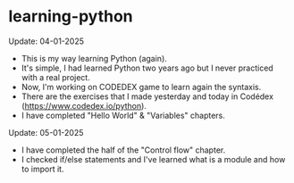 # learning-python

Update: 04-01-2025
- This is my way learning Python (again).
- It's simple, I had learned Python two years ago but I never practiced with a real project.
- Now, I'm working on CODEDEX game to learn again the syntaxis.
- There are the exercises that I made yesterday and today in Codédex (https://www.codedex.io/python).
- I have completed "Hello World" & "Variables" chapters.

Update: 05-01-2025
- I have completed the half of the "Control flow" chapter.
- I checked if/else statements and I've learned what is a module and how to import it.